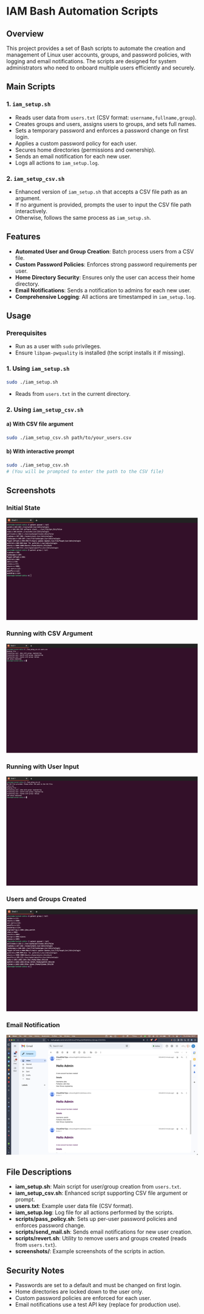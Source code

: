 # IAM Bash Automation Scripts

## Overview

This project provides a set of Bash scripts to automate the creation and management of Linux user accounts, groups, and password policies, with logging and email notifications. The scripts are designed for system administrators who need to onboard multiple users efficiently and securely.

## Main Scripts

### 1. `iam_setup.sh`

- Reads user data from `users.txt` (CSV format: `username,fullname,group`).
- Creates groups and users, assigns users to groups, and sets full names.
- Sets a temporary password and enforces a password change on first login.
- Applies a custom password policy for each user.
- Secures home directories (permissions and ownership).
- Sends an email notification for each new user.
- Logs all actions to `iam_setup.log`.

### 2. `iam_setup_csv.sh`

- Enhanced version of `iam_setup.sh` that accepts a CSV file path as an argument.
- If no argument is provided, prompts the user to input the CSV file path interactively.
- Otherwise, follows the same process as `iam_setup.sh`.

## Features

- **Automated User and Group Creation**: Batch process users from a CSV file.
- **Custom Password Policies**: Enforces strong password requirements per user.
- **Home Directory Security**: Ensures only the user can access their home directory.
- **Email Notifications**: Sends a notification to admins for each new user.
- **Comprehensive Logging**: All actions are timestamped in `iam_setup.log`.

## Usage

### Prerequisites

- Run as a user with `sudo` privileges.
- Ensure `libpam-pwquality` is installed (the script installs it if missing).

### 1. Using `iam_setup.sh`

```bash
sudo ./iam_setup.sh
```

- Reads from `users.txt` in the current directory.

### 2. Using `iam_setup_csv.sh`

#### a) With CSV file argument

```bash
sudo ./iam_setup_csv.sh path/to/your_users.csv
```

#### b) With interactive prompt

```bash
sudo ./iam_setup_csv.sh
# (You will be prompted to enter the path to the CSV file)
```

## Screenshots

### Initial State

![Initial State](screenshots/initial_state.png)

### Running with CSV Argument

![CSV Argument](screenshots/csv_version_file_argument.png)

### Running with User Input

![User Input](screenshots/csv_version_user_imput_file.png)

### Users and Groups Created

![Users and Groups Created](screenshots/users_groups_created.png)

### Email Notification

![Email Notification](screenshots/mail.png)

## File Descriptions

- **iam_setup.sh**: Main script for user/group creation from `users.txt`.
- **iam_setup_csv.sh**: Enhanced script supporting CSV file argument or prompt.
- **users.txt**: Example user data file (CSV format).
- **iam_setup.log**: Log file for all actions performed by the scripts.
- **scripts/pass_policy.sh**: Sets up per-user password policies and enforces password change.
- **scripts/send_mail.sh**: Sends email notifications for new user creation.
- **scripts/revert.sh**: Utility to remove users and groups created (reads from `users.txt`).
- **screenshots/**: Example screenshots of the scripts in action.

## Security Notes

- Passwords are set to a default and must be changed on first login.
- Home directories are locked down to the user only.
- Custom password policies are enforced for each user.
- Email notifications use a test API key (replace for production use).
